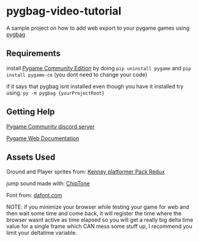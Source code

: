 # pygbag-video-tutorial

A sample project on how to add web export to your pygame games using [pygbag](https://pypi.org/project/pygbag/)

## Requirements

install [Pygame Community Edition](https://github.com/pygame-community/pygame-ce) by doing `pip uninstall pygame` and `pip install pygame-ce` (you dont need to change your code)

if it says that pygbag isnt installed even though you have it installed try using: `py -m pygbag {yourProjectRoot}`

## Getting Help
[Pygame Community discord server](https://discord.com/invite/pygame) 

[Pygame Web Documentation](https://pygame-web.github.io/)

## Assets Used

Ground and Player sprites from: [Kenney platformer Pack Redux](https://kenney.nl/assets/platformer-pack-redux)

jump sound made with: [ChipTone](https://sfbgames.itch.io/chiptone)

Font from: [dafont.com](https://www.dafont.com/renogare.font)

NOTE: if you minimize your browser while testing your game for web and then wait some time and come back, it will register the time where the browser wasnt active as time elapsed so you will get a really big delta time value for a single frame which CAN mess some stuff up, I recommend you limit your deltatime variable.
